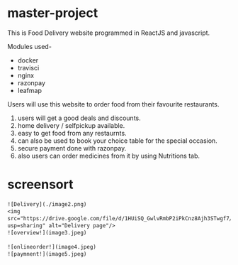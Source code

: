 # master-project

This is Food Delivery website programmed in ReactJS and javascript.

Modules used-

  - docker
  - travisci
  - nginx
  - razonpay
  - leafmap
  
  Users will use this website to order food from their favourite restaurants.
  1. users will get a good deals and discounts.
  2. home delivery / selfpickup available.
  3. easy to get food from any restaurnts.
  4. can also be used to book your choice table for the special occasion.
  5. secure payment done with razonpay.
  6. also users can order medicines from it by using Nutritions tab.
  
  # screensort
    ![Delivery](./image2.png)
    <img src="https://drive.google.com/file/d/1HUiSQ_GwlvRmbP2iPkCnz8Ajh3STwgf7/view?usp=sharing" alt="Delivery page"/>
    ![overview!](image3.jpeg)
    
    ![onlineorder!](image4.jpeg)
    ![paymnent!](image5.jpeg)



  